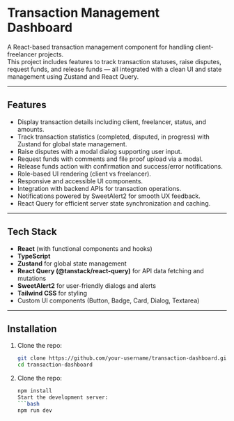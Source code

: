 # Transaction Management Dashboard

A React-based transaction management component for handling client-freelancer projects.  
This project includes features to track transaction statuses, raise disputes, request funds, and release funds — all integrated with a clean UI and state management using Zustand and React Query.

---

## Features

-   Display transaction details including client, freelancer, status, and amounts.
-   Track transaction statistics (completed, disputed, in progress) with Zustand for global state management.
-   Raise disputes with a modal dialog supporting user input.
-   Request funds with comments and file proof upload via a modal.
-   Release funds action with confirmation and success/error notifications.
-   Role-based UI rendering (client vs freelancer).
-   Responsive and accessible UI components.
-   Integration with backend APIs for transaction operations.
-   Notifications powered by SweetAlert2 for smooth UX feedback.
-   React Query for efficient server state synchronization and caching.

---

## Tech Stack

-   **React** (with functional components and hooks)
-   **TypeScript**
-   **Zustand** for global state management
-   **React Query (@tanstack/react-query)** for API data fetching and mutations
-   **SweetAlert2** for user-friendly dialogs and alerts
-   **Tailwind CSS** for styling
-   Custom UI components (Button, Badge, Card, Dialog, Textarea)

---

## Installation

1. Clone the repo:

    ```bash
    git clone https://github.com/your-username/transaction-dashboard.git
    cd transaction-dashboard

    ```

2. Clone the repo:

    ````bash
    npm install
    Start the development server:
    ```bash
    npm run dev
    ````
